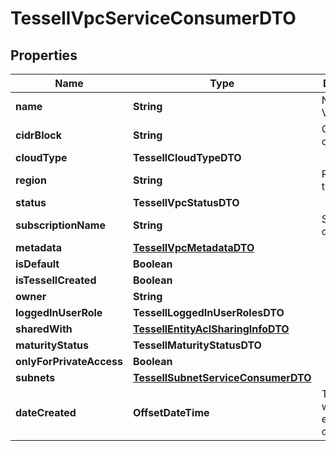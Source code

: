 

# TessellVpcServiceConsumerDTO


## Properties

Name | Type | Description | Notes
------------ | ------------- | ------------- | -------------
**name** | **String** | Name of the VPC |  [optional]
**cidrBlock** | **String** | Cidr block of the VPC |  [optional]
**cloudType** | **TessellCloudTypeDTO** |  |  [optional]
**region** | **String** | Region of the VPC |  [optional]
**status** | **TessellVpcStatusDTO** |  |  [optional]
**subscriptionName** | **String** | Subscription of the VPC |  [optional]
**metadata** | [**TessellVpcMetadataDTO**](TessellVpcMetadataDTO.md) |  |  [optional]
**isDefault** | **Boolean** |  |  [optional]
**isTessellCreated** | **Boolean** |  |  [optional]
**owner** | **String** |  |  [optional]
**loggedInUserRole** | **TessellLoggedInUserRolesDTO** |  |  [optional]
**sharedWith** | [**TessellEntityAclSharingInfoDTO**](TessellEntityAclSharingInfoDTO.md) |  |  [optional]
**maturityStatus** | **TessellMaturityStatusDTO** |  |  [optional]
**onlyForPrivateAccess** | **Boolean** |  |  [optional]
**subnets** | [**TessellSubnetServiceConsumerDTO**](TessellSubnetServiceConsumerDTO.md) |  |  [optional]
**dateCreated** | **OffsetDateTime** | Timestamp when the entity was created |  [optional]



